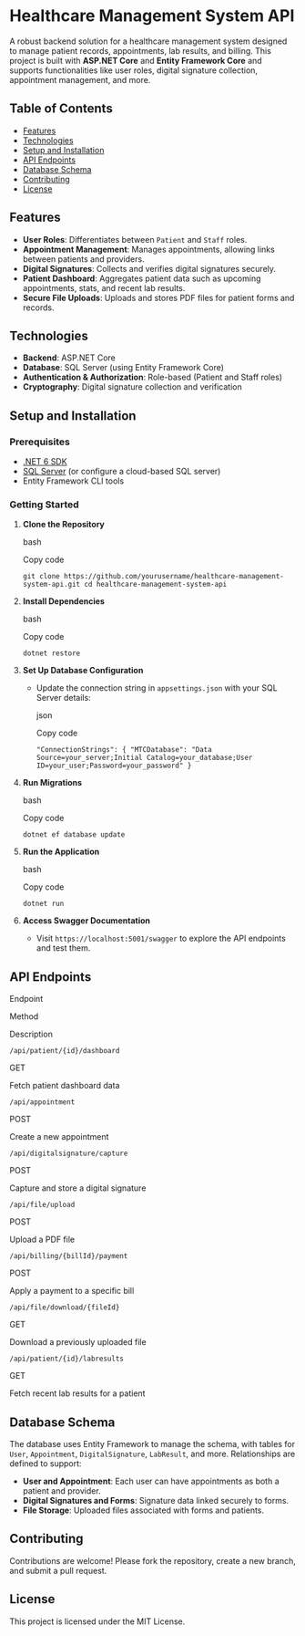 
# Healthcare Management System API

A robust backend solution for a healthcare management system designed to manage patient records, appointments, lab results, and billing. This project is built with **ASP.NET Core** and **Entity Framework Core** and supports functionalities like user roles, digital signature collection, appointment management, and more.

## Table of Contents

-   [Features](#features)
-   [Technologies](#technologies)
-   [Setup and Installation](#setup-and-installation)
-   [API Endpoints](#api-endpoints)
-   [Database Schema](#database-schema)
-   [Contributing](#contributing)
-   [License](#license)

## Features

-   **User Roles**: Differentiates between `Patient` and `Staff` roles.
-   **Appointment Management**: Manages appointments, allowing links between patients and providers.
-   **Digital Signatures**: Collects and verifies digital signatures securely.
-   **Patient Dashboard**: Aggregates patient data such as upcoming appointments, stats, and recent lab results.
-   **Secure File Uploads**: Uploads and stores PDF files for patient forms and records.

## Technologies

-   **Backend**: ASP.NET Core
-   **Database**: SQL Server (using Entity Framework Core)
-   **Authentication & Authorization**: Role-based (Patient and Staff roles)
-   **Cryptography**: Digital signature collection and verification

## Setup and Installation

### Prerequisites

-   [.NET 6 SDK](https://dotnet.microsoft.com/download/dotnet/6.0)
-   [SQL Server](https://www.microsoft.com/en-us/sql-server/sql-server-downloads) (or configure a cloud-based SQL server)
-   Entity Framework CLI tools

### Getting Started

1.  **Clone the Repository**
    
    bash
    
    Copy code
    
    `git clone https://github.com/yourusername/healthcare-management-system-api.git
    cd healthcare-management-system-api` 
    
2.  **Install Dependencies**
    
    bash
    
    Copy code
    
    `dotnet restore` 
    
3.  **Set Up Database Configuration**
    
    -   Update the connection string in `appsettings.json` with your SQL Server details:
        
        json
        
        Copy code
        
        `"ConnectionStrings": {
          "MTCDatabase": "Data Source=your_server;Initial Catalog=your_database;User ID=your_user;Password=your_password"
        }` 
        
4.  **Run Migrations**
    
    bash
    
    Copy code
    
    `dotnet ef database update` 
    
5.  **Run the Application**
    
    bash
    
    Copy code
    
    `dotnet run` 
    
6.  **Access Swagger Documentation**
    
    -   Visit `https://localhost:5001/swagger` to explore the API endpoints and test them.

## API Endpoints

Endpoint

Method

Description

`/api/patient/{id}/dashboard`

GET

Fetch patient dashboard data

`/api/appointment`

POST

Create a new appointment

`/api/digitalsignature/capture`

POST

Capture and store a digital signature

`/api/file/upload`

POST

Upload a PDF file

`/api/billing/{billId}/payment`

POST

Apply a payment to a specific bill

`/api/file/download/{fileId}`

GET

Download a previously uploaded file

`/api/patient/{id}/labresults`

GET

Fetch recent lab results for a patient

## Database Schema

The database uses Entity Framework to manage the schema, with tables for `User`, `Appointment`, `DigitalSignature`, `LabResult`, and more. Relationships are defined to support:

-   **User and Appointment**: Each user can have appointments as both a patient and provider.
-   **Digital Signatures and Forms**: Signature data linked securely to forms.
-   **File Storage**: Uploaded files associated with forms and patients.

## Contributing

Contributions are welcome! Please fork the repository, create a new branch, and submit a pull request.

## License

This project is licensed under the MIT License.